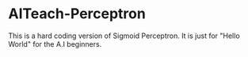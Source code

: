 # AITeach-Perceptron
This is a hard coding version of Sigmoid Perceptron. It is just for "Hello World" for the A.I beginners.
